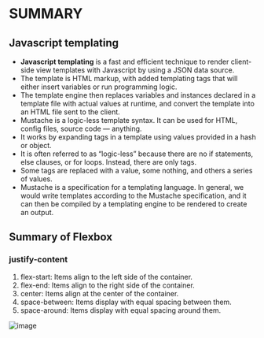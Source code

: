 # SUMMARY #

## Javascript templating ##
- **Javascript templating** is a fast and efficient technique to render client-side view templates with Javascript by using a JSON data source. 
- The template is HTML markup, with added templating tags that will either insert variables or run programming logic.
- The template engine then replaces variables and instances declared in a template file with actual values at runtime, and convert the template into an HTML file sent to the client.
- Mustache is a logic-less template syntax. It can be used for HTML, config files, source code — anything.
- It works by expanding tags in a template using values provided in a hash or object.
- It is often referred to as “logic-less” because there are no if statements, else clauses, or for loops. Instead, there are only tags. 
- Some tags are replaced with a value, some nothing, and others a series of values.
- Mustache is a specification for a templating language. In general, we would write templates according to the Mustache specification, and it can then be compiled by a templating engine to be rendered to create an output.
 
 ## Summary of Flexbox ##
 ### justify-content ###
1. flex-start: Items align to the left side of the container.
1. flex-end: Items align to the right side of the container.
1. center: Items align at the center of the container.
1. space-between: Items display with equal spacing between them.
1. space-around: Items display with equal spacing around them.


![image](https://encrypted-tbn0.gstatic.com/images?q=tbn%3AANd9GcS3j9COBIer3rtRFAU83gjG3hwA9k8luhpv84CIsG73a_GJpfvD&usqp=CAU)

